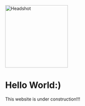 <html>
<body>
  
  <img src="https://i.postimg.cc/wBrSkcrx/40212635-710494179302774-6326379903797166080-o.jpg" width="200" height="200" alt="Headshot">
  <h1>Hello World:)</h1>
    <p>This website is under construction!!!</p>
</body>
</html>

